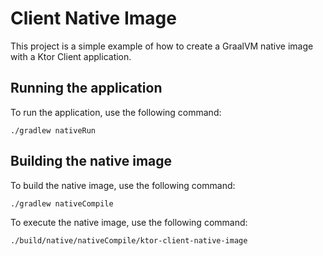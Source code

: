 
# Client Native Image

This project is a simple example of how to create a GraalVM native image with a Ktor Client application.

## Running the application

To run the application, use the following command:

```shell
./gradlew nativeRun
```

## Building the native image

To build the native image, use the following command:

```shell
./gradlew nativeCompile
```

To execute the native image, use the following command:

```shell
./build/native/nativeCompile/ktor-client-native-image
```
